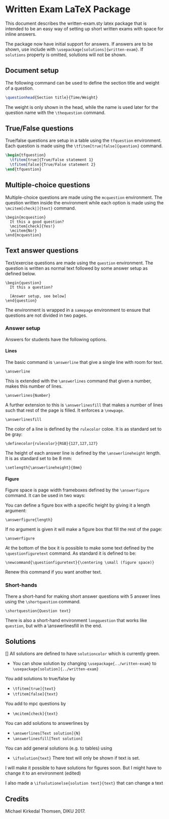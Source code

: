 # Written Exam LaTeX Package

This document describes the written-exam.sty latex package that is intended to be an easy way of setting up short written exams with space for inline answers.

The package now have initial support for answers. If answers are to be shown, use include with `\usepackage[solutions]{written-exam}`. If `solutions` property is omitted, solutions will not be shown.

## Document setup
The following command can be used to define the section title and weight of a question.

```latex
\questionhead{Section title}{Time/Weight}
```

The weight is only shown in the head, while the name is used later for the question name with the `\thequestion` command.


## True/False questions
True/false questions are setup in a table using the `tfquestion` environment. Each question is made using the `\tfitem[true|false]{question}` command.

```latex
\begin{tfquestion}
  \tfitem[true]{True/False statement 1}
  \tfitem[false]{True/False statement 2}
\end{tfquestion}
```

## Multiple-choice questions
Multiple-choice questions are made using the `mcquestion` environment. The question written inside the environment while each option is made using the `\mcitem[check|]{text}` command.

```
\begin{mcquestion}
  It this a good question?
  \mcitem[check]{Yes!}
  \mcitem{No!}
\end{mcquestion}
```

## Text answer questions
Text/exercise questions are made using the `question` environment. The question is written as normal text followed by some answer setup as defined below.

```
\begin{question}
  It this a question?

  [Answer setup, see below]
\end{question}
```
The environment is wrapped in a `samepage` environment to ensure that questions are not divided in two pages.


### Answer setup
Answers for students have the following options.

#### Lines
The basic command is `\answerline` that give a single line with room for text. 

```
\answerline
```

This is extended with the `\answerlines` command that given a number, makes this number of lines.

```
\answerlines{Number}
```
A further extension to this is `\answerlinesfill` that makes a number of lines such that rest of the page is filled. It enforces a `\newpage`.

```
\answerlinesfill
```

The color of a line is defined by the `rulecolor` coloe. It is as standard set to be gray:

```
\definecolor{rulecolor}{RGB}{127,127,127}
```

The height of each answer line is defined by the `\answerlineheight` length. It is as standard set to be 8 mm:

```
\setlength{\answerlineheight}{8mm}
```

#### Figure
Figure space is page width frameboxes defined by the `\answerfigure` command. It can be used in two ways:

You can define a figure box with a specific height by giving it a length argument:

```
\answerfigure{length}
```

If no argument is given it will make a figure box that fill the rest of the page:

```
\answerfigure
```

At the bottom of the box it is possible to make some text defined by the `\questionfiguretext` command. As standard it is defined to be:

```
\newcommand{\questionfiguretext}{\centering \small (figure space)}
```
Renew this command if you want another text.

### Short-hands

There a short-hand for making short answer questions with 5 answer lines using the `\shortquestion` command.

```
\shortquestion{Question text}
```

There is also a short-hand environment `longquestion` that works like `question`, but with a \answerlinesfill in the end.


## Solutions

[]
All solutions are defined to have `solutioncolor` which is currently green.

* You can show solution by changing `\usepackage{../written-exam}` to `\usepackage[solution]{../written-exam}`

You add solutions to true/false by
* `\tfitem[true]{text}`
* `\tfitem[false]{text}`

You add to mpc questions by
* `\mcitem[check]{text}`

You can add solutions to answerlines by
* `\answerlines[Text solution]{N}`
* `\answerlinesfill[Text solution]`

You can add general solutions (e.g. to tables) using
* `\ifsolution{text}`
There text will only be shown if text is set.

I will make it possible to have solutions for figures soon. But I might have to change it to an environment (edited)

I also made a `\ifsolutionelse{solution text}{text}` that can change a text

## Credits

Michael Kirkedal Thomsen, DIKU 2017.